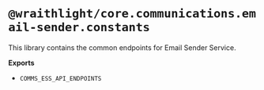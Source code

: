 # `@wraithlight/core.communications.email-sender.constants`

This library contains the common endpoints for Email Sender Service.

**Exports**
* `COMMS_ESS_API_ENDPOINTS`
